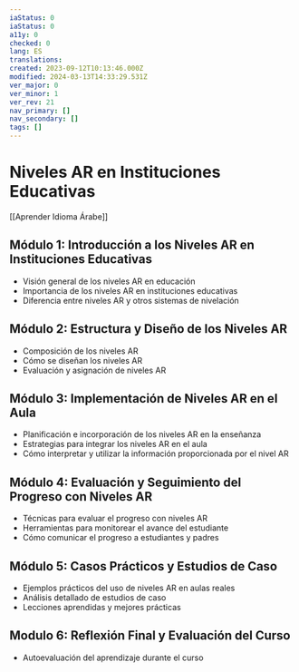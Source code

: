 ```yaml
---
iaStatus: 0
iaStatus: 0
a11y: 0
checked: 0
lang: ES
translations: 
created: 2023-09-12T10:13:46.000Z
modified: 2024-03-13T14:33:29.531Z
ver_major: 0
ver_minor: 1
ver_rev: 21
nav_primary: []
nav_secondary: []
tags: []
---
```

# Niveles AR en Instituciones Educativas

[[Aprender Idioma Árabe]]

## Módulo 1: Introducción a los Niveles AR en Instituciones Educativas

- Visión general de los niveles AR en educación
- Importancia de los niveles AR en instituciones educativas
- Diferencia entre niveles AR y otros sistemas de nivelación

## Módulo 2: Estructura y Diseño de los Niveles AR

- Composición de los niveles AR
- Cómo se diseñan los niveles AR 
- Evaluación y asignación de niveles AR 

## Módulo 3: Implementación de Niveles AR en el Aula

- Planificación e incorporación de los niveles AR en la enseñanza 
- Estrategias para integrar los niveles AR en el aula 
- Cómo interpretar y utilizar la información proporcionada por el nivel AR 

## Módulo 4: Evaluación y Seguimiento del Progreso con Niveles AR

- Técnicas para evaluar el progreso con niveles AR 
- Herramientas para monitorear el avance del estudiante 
- Cómo comunicar el progreso a estudiantes y padres 

## Módulo 5: Casos Prácticos y Estudios de Caso

- Ejemplos prácticos del uso de niveles AR en aulas reales 
- Análisis detallado de estudios de caso 
- Lecciones aprendidas y mejores prácticas 

## Modulo 6: Reflexión Final y Evaluación del Curso

- Autoevaluación del aprendizaje durante el curso

